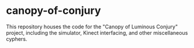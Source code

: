 # canopy-of-conjury
This repository houses the code for the "Canopy of Luminous Conjury" project, including the simulator, Kinect interfacing, and other miscellaneous cyphers.
